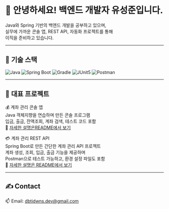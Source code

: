 # 👋 안녕하세요! 백엔드 개발자 유성준입니다.

Java와 Spring 기반의 백엔드 개발을 공부하고 있으며,  
실무에 가까운 콘솔 앱, REST API, 자동화 프로젝트를 통해  
이직을 준비하고 있습니다.

---

## 🔨 기술 스택

![Java](https://img.shields.io/badge/Java-007396?style=flat&logo=Java&logoColor=white)
![Spring Boot](https://img.shields.io/badge/Spring%20Boot-6DB33F?style=flat&logo=Spring-Boot&logoColor=white)
![Gradle](https://img.shields.io/badge/Gradle-02303A?style=flat&logo=Gradle&logoColor=white)
![JUnit5](https://img.shields.io/badge/JUnit5-25A162?style=flat&logo=JUnit5&logoColor=white)
![Postman](https://img.shields.io/badge/Postman-FF6C37?style=flat&logo=Postman&logoColor=white)

---

## 📘 대표 프로젝트

💰 계좌 관리 콘솔 앱  
Java 객체지향을 연습하며 만든 콘솔 프로그램  
입금, 출금, 잔액조회, 계좌 검색, 테스트 코드 포함  
🔗 [자세한 설명은README에서 보기](https://github.com/dev-sungjun23/account-manager-console)

💳 계좌 관리 REST API  
Spring Boot로 만든 간단한 계좌 관리 API 프로젝트  
계좌 생성, 조회, 입금, 출금 기능을 제공하며  
Postman으로 테스트 가능하고, 환경 설정 파일도 포함  
🔗 [자세한 설명은 README에서 보기](https://github.com/dev-sungjun23/account-manager-api/blob/main/README.md)

---

## ✍️ Contact

📫 Email: dbtjdwns.dev@gmail.com  
<!--📌 Blog: (블로그 주소 있으면)  -->
